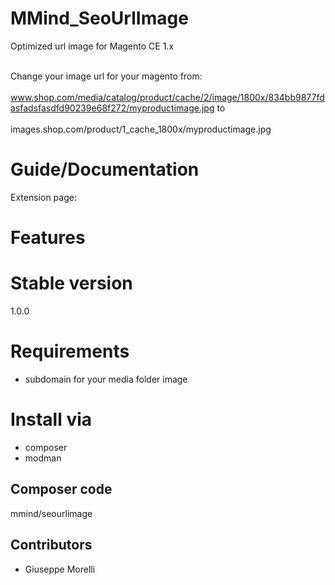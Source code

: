 MMind_SeoUrlImage
==================

Optimized url image for Magento CE 1.x <br /><br />

Change your image url for your magento from:<br /><br />
www.shop.com/media/catalog/product/cache/2/image/1800x/834bb9877fdasfadsfasdfd90239e68f272/myproductimage.jpg
to <br /><br />
images.shop.com/product/1_cache_1800x/myproductimage.jpg

# Guide/Documentation
Extension page: 

# Features


# Stable version
1.0.0

# Requirements
- subdomain for your media folder image

# Install via
- composer
- modman

## Composer code
mmind/seourlimage

## Contributors
- Giuseppe Morelli